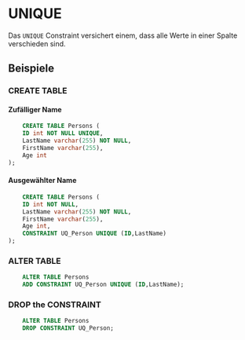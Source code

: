 # UNIQUE

<show-structure depth="2" />

Das `UNIQUE` Constraint versichert einem, dass alle Werte in einer Spalte verschieden sind.

## Beispiele

### CREATE TABLE

#### Zufälliger Name

```SQL
    CREATE TABLE Persons (
    ID int NOT NULL UNIQUE,
    LastName varchar(255) NOT NULL,
    FirstName varchar(255),
    Age int
);
```

#### Ausgewählter Name

```SQL
    CREATE TABLE Persons (
    ID int NOT NULL,
    LastName varchar(255) NOT NULL,
    FirstName varchar(255),
    Age int,
    CONSTRAINT UQ_Person UNIQUE (ID,LastName)
);
```

### ALTER TABLE

```SQL
    ALTER TABLE Persons
    ADD CONSTRAINT UQ_Person UNIQUE (ID,LastName);
```

### DROP the CONSTRAINT

```SQL
    ALTER TABLE Persons
    DROP CONSTRAINT UQ_Person;
```
